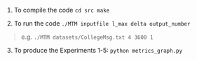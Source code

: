 1) To compile the code ```cd src make``` <br/> 

2) To run the code ```./MTM inputfile l_max delta output_number``` <br/>
> e.g. ```./MTM datasets/CollegeMsg.txt 4 3600 1``` <br/>

3) To produce the Experiments 1-5:
   ```python metrics_graph.py``` <br/> 
